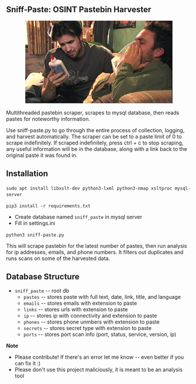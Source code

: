 ## Sniff-Paste: OSINT Pastebin Harvester

<p align="center">
    <img src="res/sniff-paste-pic.jpg" width="400"></img>
</p>

Multithreaded pastebin scraper, scrapes to mysql database, then reads pastes for noteworthy information.

Use sniff-paste.py  to go through the entire process of collection, logging, and harvest automatically. The scraper can be set to a paste limit of 0 to scrape indefinitely. If scraped indefinitely, press ctrl + c to stop scraping, any useful information will be in the database, along with a link back to the original paste it was found in.


## Installation

`sudo apt install libxslt-dev python3-lxml python3-nmap xsltproc mysql-server`

`pip3 install -r requirements.txt`

 - Create database named `sniff_paste` in mysql server
 - Fill in settings.ini

`python3 sniff-paste.py`

This will scrape pastebin for the latest number of pastes, then run analysis for ip addresses, emails, and phone numbers. It filters out duplicates and runs scans on some of the harvested data.

## Database Structure 
- `sniff_paste` -- root db
	- `pastes` -- stores paste with full text, date, link, title, and language
	- `emails` -- stores emails with extension to paste
	- `links` -- stores urls with extension to paste
	- `ip` -- stores ip with connectivity and extension to paste
	- `phones` -- stores phone unmbers with extension to paste
	- `secrets` -- stores secret type with extension to paste
	- `ports` -- stores port scan info (port, status, service, version, ip)


**Note**

- Please contribute! If there's an error let me know -- even better if you can fix it :)
- Please don't use this project maliciously, it is meant to be an analysis tool
